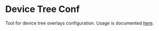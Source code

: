 # Device Tree Conf

Tool for device tree overlays configuration.
Usage is documented [here](https://github.com/toradex/toradex-torizon-manifest/blob/master/docs/device-tree-and-overlays.md).

